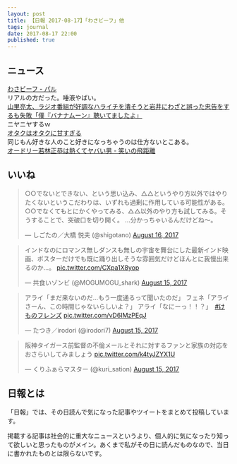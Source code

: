 ```yaml
---
layout: post
title: 【日報 2017-08-17】「わさビーフ」他
tags: journal
date: 2017-08-17 22:00
published: true
---
```



## ニュース

<div class="news"><a href="http://negineesan.hatenablog.com/entry/2017/08/16/182527" target="_blank">わさビーフ - パル</a>
<div class="newscomme">リアルの方だった。唾液やばい。</div>
</div>

<div class="news"><a href="http://numbers2007.blog123.fc2.com/blog-entry-16996.html" target="_blank">山里亮太、ラジオ番組が好調なハライチを潰そうと岩井にわざと誤った忠告をするも失敗「僕『バナナムーン』聴いてましたよ」</a>
<div class="newscomme">ニヤニヤするｗ</div>
</div>

<div class="news"><a href="https://anond.hatelabo.jp/20170817103305" target="_blank">オタクはオタクに甘すぎる</a>
<div class="newscomme">同じもん好きな人のこと好きになっちゃうのは仕方ないとこある。</div>
</div>

<div class="news"><a href="http://notei.hatenablog.com/entry/2017/08/16/231327" target="_blank">オードリー若林正恭は熱くてヤバい男 - 笑いの飛距離</a>
<div class="newscomme"></div>
</div>


## いいね

 
<blockquote class="twitter-tweet"><p lang="ja" dir="ltr">○○でないとできない、という思い込み、△△というやり方以外ではやりたくないというこだわりは、いずれも過剰に作用している可能性がある。
○○でなくてもとにかくやってみる、△△以外のやり方も試してみる。そうすることで、突破口を切り開く。
…分かっちゃいるんだけどね～。</p>&mdash; しごたの／大橋 悦夫 (@shigotano) <a href="https://twitter.com/shigotano/status/897931027225726979">August 16, 2017</a></blockquote>
<script async src="//platform.twitter.com/widgets.js" charset="utf-8"></script>


<blockquote class="twitter-tweet"><p lang="ja" dir="ltr">インドなのにロマンス無しダンスも無しの宇宙を舞台にした最新インド映画、ポスターだけでも既に踊り出しそうな雰囲気だけどほんとに我慢出来るのか…。 <a href="https://t.co/CXpa1X8yop">pic.twitter.com/CXpa1X8yop</a></p>&mdash; 共食いゾンビ (@MOGUMOGU_shark) <a href="https://twitter.com/MOGUMOGU_shark/status/897438916038369281">August 15, 2017</a></blockquote>
<script async src="//platform.twitter.com/widgets.js" charset="utf-8"></script>


<blockquote class="twitter-tweet"><p lang="ja" dir="ltr">アライ「まだ来ないのだ…もう一度通るって聞いたのだ」
フェネ「アライさーん、この時間じゃないらしいよ？」
アライ「なにーっ！！？」　<a href="https://twitter.com/hashtag/%E3%81%91%E3%82%82%E3%81%AE%E3%83%95%E3%83%AC%E3%83%B3%E3%82%BA?src=hash">#けものフレンズ</a> <a href="https://t.co/vD6IMzPEqJ">pic.twitter.com/vD6IMzPEqJ</a></p>&mdash; たつき／irodori (@irodori7) <a href="https://twitter.com/irodori7/status/897496908897243136">August 15, 2017</a></blockquote>
<script async src="//platform.twitter.com/widgets.js" charset="utf-8"></script>


<blockquote class="twitter-tweet"><p lang="ja" dir="ltr">阪神タイガース前監督の不倫メールとそれに対するファンと家族の対応をおさらいしてみましょう <a href="https://t.co/k4tyJZYX1U">pic.twitter.com/k4tyJZYX1U</a></p>&mdash; くりふぁらマスター (@kuri_sation) <a href="https://twitter.com/kuri_sation/status/897608765263892480">August 15, 2017</a></blockquote>
<script async src="//platform.twitter.com/widgets.js" charset="utf-8"></script>


## 日報とは

「日報」では、その日読んで気になった記事やツイートをまとめて投稿しています。

掲載する記事は社会的に重大なニュースというより、個人的に気になったり知って欲しいと思ったものがメイン。あくまで私がその日に読んだものなので、当日に書かれたものとは限らないです。